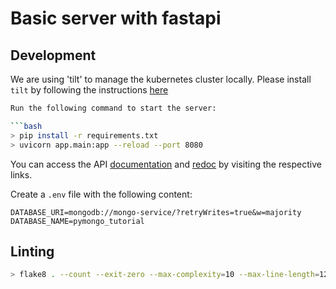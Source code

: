 # Basic server with fastapi

## Development
We are using 'tilt' to manage the kubernetes cluster locally. Please install `tilt` by following the instructions [here](https://docs.tilt.dev/install.html)


```bash
Run the following command to start the server:

```bash
> pip install -r requirements.txt
> uvicorn app.main:app --reload --port 8080
```

You can access the API [documentation](http://localhost:8000/docs) and [redoc](http://localhost:8000/redoc) by visiting the respective links.

Create a `.env` file with the following content:

```
DATABASE_URI=mongodb://mongo-service/?retryWrites=true&w=majority
DATABASE_NAME=pymongo_tutorial
```

## Linting

```bash
> flake8 . --count --exit-zero --max-complexity=10 --max-line-length=127 --statistics
```
